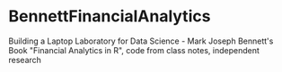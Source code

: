 # BennettFinancialAnalytics
Building a Laptop Laboratory for Data Science - Mark Joseph Bennett's Book "Financial Analytics in R", code from class notes, independent research
